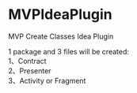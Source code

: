 # MVPIdeaPlugin
MVP Create Classes Idea Plugin

1 package and 3 files will be created: <br>
1、Contract <br>
2、Presenter <br>
3、Activity or Fragment
